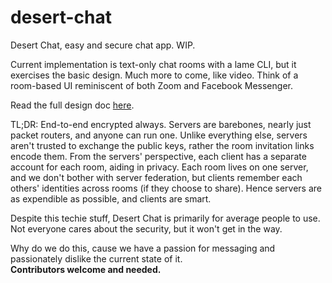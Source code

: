 # desert-chat
Desert Chat, easy and secure chat app. WIP.

Current implementation is text-only chat rooms with a lame CLI, but it exercises the basic design. Much more to come, like video. Think of a room-based UI reminiscent of both Zoom and Facebook Messenger.

Read the full design doc [here](https://docs.google.com/document/d/1BORD3gDLjhp_MjSfiBAAVqthWbmlx__7iy-Il8MSCx0/edit?usp=sharing).

TL;DR: End-to-end encrypted always. Servers are barebones, nearly just packet routers, and anyone can run one. Unlike everything else, servers aren't trusted to exchange the public keys, rather the room invitation links encode them. From the servers' perspective, each client has a separate account for each room, aiding in privacy. Each room lives on one server, and we don't bother with server federation, but clients remember each others' identities across rooms (if they choose to share). Hence servers are as expendible as possible, and clients are smart.

Despite this techie stuff, Desert Chat is primarily for average people to use. Not everyone cares about the security, but it won't get in the way.

Why do we do this, cause we have a passion for messaging and passionately dislike the current state of it. \
**Contributors welcome and needed.**
